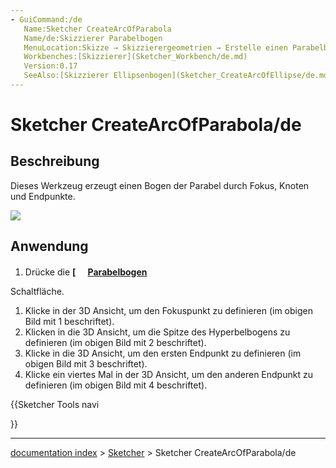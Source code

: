 ```yaml
---
- GuiCommand:/de
   Name:Sketcher CreateArcOfParabola
   Name/de:Skizzierer Parabelbogen
   MenuLocation:Skizze → Skizzierergeometrien → Erstelle einen Parabelbogen
   Workbenches:[Skizzierer](Sketcher_Workbench/de.md)
   Version:0.17
   SeeAlso:[Skizzierer Ellipsenbogen](Sketcher_CreateArcOfEllipse/de.md), [Skizzierer Hyperbelbogen](Sketcher_CreateArcOfHyperbola/de.md)
---
```


# Sketcher CreateArcOfParabola/de

## Beschreibung

Dieses Werkzeug erzeugt einen Bogen der Parabel durch Fokus, Knoten und Endpunkte.

![](images/Sketcher_Arc_of_Parabola_01.png )

## Anwendung

1.  Drücke die **[<img src=images/Sketcher_CreateArcOfParabola.svg style="width:16px"> [Parabelbogen](Sketcher_CreateArcOfParabola/de.md)**

Schaltfläche.

1.  Klicke in der 3D Ansicht, um den Fokuspunkt zu definieren (im obigen Bild mit 1 beschriftet).
2.  Klicken in die 3D Ansicht, um die Spitze des Hyperbelbogens zu definieren (im obigen Bild mit 2 beschriftet).
3.  Klicke in die 3D Ansicht, um den ersten Endpunkt zu definieren (im obigen Bild mit 3 beschriftet).
4.  Klicke ein viertes Mal in der 3D Ansicht, um den anderen Endpunkt zu definieren (im obigen Bild mit 4 beschriftet).





{{Sketcher Tools navi

}}

---
[documentation index](../README.md) > [Sketcher](Sketcher_Workbench.md) > Sketcher CreateArcOfParabola/de
